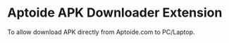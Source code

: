# Aptoide APK Downloader Extension

To allow download APK directly from Aptoide.com to PC/Laptop.


